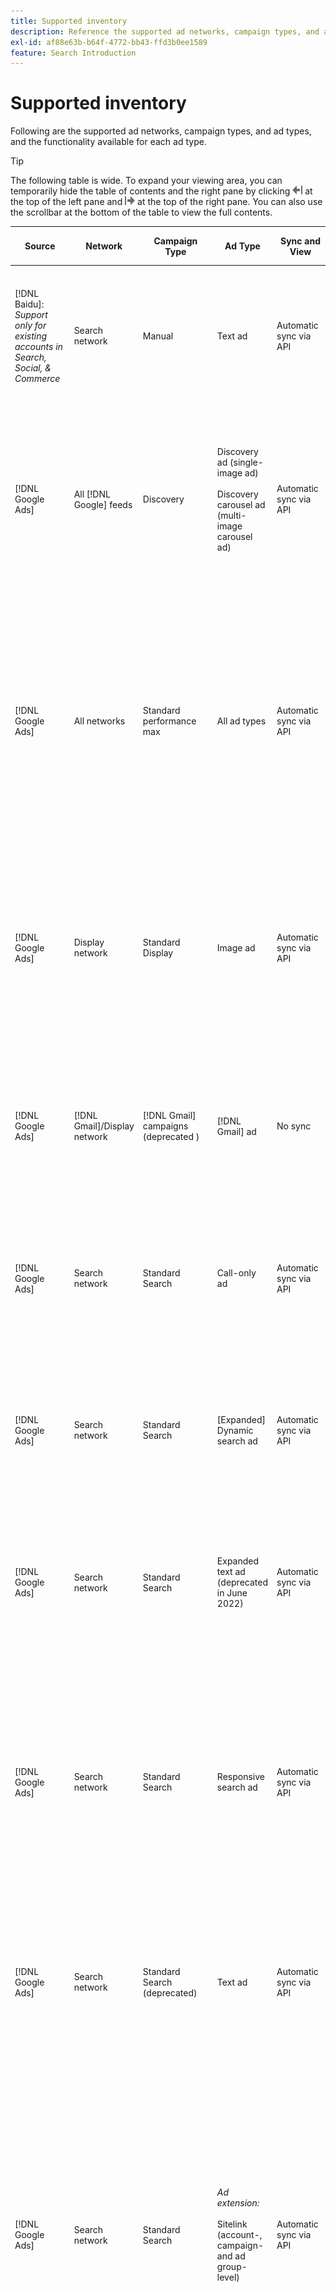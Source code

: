 ```yaml
---
title: Supported inventory
description: Reference the supported ad networks, campaign types, and ad types.
exl-id: af88e63b-b64f-4772-bb43-ffd3b0ee1589
feature: Search Introduction
---
```

# Supported inventory

Following are the supported ad networks, campaign types, and ad types, and the functionality available for each ad type.

>[!TIP]
>
>The following table is wide. To expand your viewing area, you can temporarily hide the table of contents and the right pane by clicking ![Hide left pane](/help/dsp/assets/hide-left-pane.png "Hide left pane") at the top of the left pane and ![Hide right pane](/help/dsp/assets/hide-right-pane.png "Hide right pane") at the top of the right pane. You can also use the scrollbar at the bottom of the table to view the full contents.

| Source | Network | Campaign Type | Ad Type | Sync and View | Create/Edit | Track[^1] | Optimize | Report[^2] | Adobe Analytics Support[^3] |
|----|----|----|----|----|----|----|----|----|----|
| [!DNL Baidu]: *Support only for existing accounts in Search, Social, & Commerce* | Search network | Manual | Text ad | Automatic sync via API | Create/edit using [campaign management views](/help/search-social-commerce/campaign-management/campaigns/campaign-management-options.md) and [bulksheets](/help/search-social-commerce/campaign-management/bulksheets/bulksheet-about.md) | Yes | Campaigns with Manual CPC bid strategy only | Ad-level data | [!DNL Analytics] data to Search, Social, & Commerce<br><br>Ad-level data from Search, Social, & Commerce to | [!DNL Analytics] |
| [!DNL Google Ads] | All [!DNL Google] feeds | Discovery | Discovery ad (single-image ad)<br><br>Discovery carousel ad (multi-image carousel ad) | Automatic sync via API | No create/edit options | Yes | In hybrid portfolios only<br><br>Bids and bid strategy targets are set at the campaign level, along with campaign budgets, as applicable for the optimization type. | Ad-level data | Ad-level data to Search, Social, & Commerce [using the upgraded AMO ID tracking code](/help/integrations/analytics/ids.md#amo-id-formats)[^4]<br><br>Ad-level data from Search, Social, & Commerce to | [!DNL Analytics] |
| [!DNL Google Ads] | All networks | Standard performance max | All ad types | Automatic sync via API | Create/edit campaign and upload ad assets within campaign settings in [!UICONTROL Campaigns] > [!UICONTROL Campaigns]<br><br>Only required settings are available. For optional settings and listing groups, log in to the [!DNL [!DNL Google Ads] Ads] editor. | Yes | In hybrid portfolios only<br><br>Bid strategy targets are set at the campaign level, along with campaign budgets. | Campaign-level data<br><br>Data for listing groups isn't available, and the ad network doesn't provide ad-level data. | [!DNL Analytics] data to Search, Social, & Commerce<br><br>Campaign-level data from Search, Social, & Commerce to Analytics. Requires the upgraded [AMO ID tracking code](/help/integrations/analytics/ids.md#amo-id-formats). |
| [!DNL Google Ads] | Display network | Standard Display | Image ad | Automatic sync via API | Edit URL and status only using [bulksheets](/help/search-social-commerce/campaign-management/bulksheets/bulksheet-about.md) | Yes, when you manually add click tracking tags to tracking templates within the ad network | &mdash; | Ad-level data, but no view-through data | [!DNL Analytics] data to Search, Social, & Commerce<br><br>Ad-level data from Search, Social, & Commerce to Analytics, but no view-through data |
| [!DNL Google Ads] | [!DNL Gmail]/Display network | [!DNL Gmail] campaigns (deprecated ) | [!DNL Gmail] ad | No sync | No create/edit options | &mdash; | &mdash; | Legacy campaign-level data only | Legacy Analytics data to Search, Social, & Commerce<br><br>Legacy campaign-level data from Search, Social, & Commerce to | [!DNL Analytics] |
| [!DNL Google Ads] | Search network | Standard Search | Call-only ad | Automatic sync via API | Create/edit using [campaign management views](/help/search-social-commerce/campaign-management/campaigns/campaign-management-options.md) | Yes, using the account-level landing page suffix and tracking template or by manually adding them at the ad level within [!DNL [!DNL Google Ads] Ads] Manager | &mdash; | Ad group-level impressions and clicks from the ad network only; no revenue | &mdash; |
| [!DNL Google Ads] | Search network | Standard Search | \[Expanded\] Dynamic search ad | Automatic sync via API | Create/edit using [campaign management views](/help/search-social-commerce/campaign-management/campaigns/campaign-management-options.md) and [bulksheets](/help/search-social-commerce/campaign-management/bulksheets/bulksheet-about.md) | Yes | Yes<br><br>For ad groups when the campaign specifies a website domain; otherwise, for dynamic search targets. | Campaign- and ad group-level data<br><br>The ad network doesn't provide ad-level data. | [!DNL Analytics] data to Search, Social, & Commerce<br><br>Campaign- and ad group-level data from Search, Social, & Commerce to | [!DNL Analytics] |
| [!DNL Google Ads] | Search network | Standard Search | Expanded text ad (deprecated in June 2022) | Automatic sync via API | Deletion only using [campaign management views](/help/search-social-commerce/campaign-management/campaigns/campaign-management-options.md), [bulksheets](/help/search-social-commerce/campaign-management/bulksheets/bulksheet-about.md), and [inventory management feeds](/help/search-social-commerce/campaign-management/inventory-feeds/inventory-feeds-about.md) | Yes | &mdash; | Ad-level data | [!DNL Analytics] data to Search, Social, & Commerce<br><br>Ad-level data from Search, Social, & Commerce to | [!DNL Analytics] |
| [!DNL Google Ads] | Search network | Standard Search | Responsive search ad | Automatic sync via API | Create/edit using [campaign management views](/help/search-social-commerce/campaign-management/campaigns/campaign-management-options.md), [bulksheets](/help/search-social-commerce/campaign-management/bulksheets/bulksheet-about.md), and [inventory management feeds](/help/search-social-commerce/campaign-management/inventory-feeds/inventory-feeds-about.md) | Yes | Yes | Ad-level data for all available ad elements<br><br><b>Note:</b> [!DNL [!DNL Google Ads] Ads] doesn't provide data outside of its native editors about the text combinations that were displayed as ads. For more information about reporting for each text combination, see the [[!DNL [!DNL Google Ads] Ads] documentation](https://support.google.com/google-ads/answer/7684791). | [!DNL Analytics] data to Search, Social, & Commerce<br><br>Ad-level data from Search, Social, & Commerce to | [!DNL Analytics] |
| [!DNL Google Ads] | Search network | Standard Search (deprecated) | Text ad | Automatic sync via API | Status changes to existing ads only using [bulksheets](/help/search-social-commerce/campaign-management/bulksheets/bulksheet-about.md) | Yes | Yes | Ad-level data | [!DNL Analytics] data to Search, Social, & Commerce<br><br>Ad-level data from Search, Social, & Commerce to | [!DNL Analytics] |
| [!DNL Google Ads] | Search network | Standard Search | <i>Ad extension:</i><br><br>Sitelink (account-, campaign-and ad group-level) | Automatic sync via API | Create/edit using [campaign management views](/help/search-social-commerce/campaign-management/campaigns/campaign-management-options.md) and [bulksheets](/help/search-social-commerce/campaign-management/bulksheets/bulksheet-about.md) | &mdash;<br><br>Sitelinks have a &quot;Tracking Template&quot; field, but Search, Social, & Commerce maps clicks and resulting conversions to the associated keyword, not to the individual sitelink. | &mdash; Search, Social, & Commerce doesn't optimize to the sitelink. Instead, it optimizes to the keyword associated with the ad in which the sitelink is included. | &mdash;<br><br>Data for the associated keyword is available. In [!DNL Google Ads], you can see sitelink-level performance data on the [!DNL Campaigns] tab &gt; [!DNL Ad Extensions] tab.<br><br>To see which individual conversions resulted from a click on a sitelink, generate a [Transaction Report](/help/search-social-commerce/reports/management/basic-advanced/transaction-report.md). The [!UICONTROL Link Type] column value for a sitelink is <code>sl:&lt;Sitelink text&gt;</code>, such as sl:See Current Offers. | Data for the associated keyword only from Search, Social, & Commerce to | [!DNL Analytics] |
| [!DNL Google Ads] | Search network | Standard Search | <i>Other ad extensions:</i><br><br>Callout extension<br><br>Location extension<br><br>Phone extension | Automatic sync via API | Manage callout and phone extensions using [campaign management views](/help/search-social-commerce/campaign-management/campaigns/campaign-management-options.md).<br><br>Location extensions aren't available; your existing location extension associations are synced but can only be deleted. | &mdash;<br><br>Sitelinks have a &quot;Tracking Template&quot; field, but Search, Social, & Commerce maps clicks and resulting conversions to the associated keyword, not to the individual sitelink.<br><br>The other types of ad extensions have no URL to track, and Search, Social, & Commerce can't map conversion data to them. | &mdash; | &mdash;<br><br>[!DNL Google Ads] maps the clicks on an ad extension to the keyword associated with the ad in which the extension is included.<br><br>No cost or click data at the extension level is available in Search, Social, & Commerce. In [!DNL Google Ads], you can see cost and click data at the extension level on the [!DNL Campaigns] tab &gt; [!DNL Ad Extensions] tab.<br><br>To see which individual conversions resulted from a click on a Sitelink, generate a [Transaction Report](/help/search-social-commerce/reports/management/basic-advanced/transaction-report.md). The [!UICONTROL Link Type] column for a sitelink is <code>sl:&lt;Sitelink text&gt;</code>, such as sl:See Current Offers. | Data for the associated keyword only from Search, Social, & Commerce to | [!DNL Analytics] |
| [!DNL Google Ads] | Shopping network | Standard shopping | Product shopping ad (Creative type &quot;Product&quot;) | Automatic sync via API | The ad copy is generated automatically for product groups in the ad group. Edit ad status only using [bulksheets](/help/search-social-commerce/campaign-management/bulksheets/bulksheet-about.md) and [inventory management feeds](/help/search-social-commerce/campaign-management/inventory-feeds/inventory-feeds-about.md)<br><br>You can create the parent campaigns, ad groups, and product groups, and edit their status only, using [campaign management views](/help/search-social-commerce/campaign-management/campaigns/campaign-management-options.md), [bulksheets](/help/search-social-commerce/campaign-management/bulksheets/bulksheet-about.md) and [inventory management feeds](/help/search-social-commerce/campaign-management/inventory-feeds/inventory-feeds-about.md). | Yes, when you manually add click tracking tags to tracking templates within the ad network | Yes | Campaign-, ad group-, and product group-level data [!DNL Google Ads] doesn't provide ad-level performance data for shopping campaigns. | [!DNL Analytics] data to Search, Social, & Commerce<br><br>Campaign-, ad group-, and product group-level data from Search, Social, & Commerce to | [!DNL Analytics] |
| [!DNL Google Ads] | [!DNL YouTube] | Video | Video ad | Sync via API requires [opt in](/help/search-social-commerce/tools/sync-inventory.md)<br><br>Basic ad details only, without thumbnails | No create/edit options  | Yes, when you manually add click tracking tags to tracking templates within the ad network | Campaigns with the [!UICONTROL Maximize Conversions] bid strategy in hybrid portfolios only<br><br>The hybrid portfolio must include only [!DNL YouTube] campaigns. | Campaign- and ad group-level data<br><br>The ad network doesn't provide ad-level data. | [!DNL Analytics] data to Search, Social, & Commerce<br><br>Campaign- and ad group-level data from Search, Social, & Commerce to | [!DNL Analytics] |
| [!DNL Microsoft Advertising] | All networks | Standard performance max | All ad types | Automatic sync via API | Create/edit campaigns in [!UICONTROL Campaigns] > [!UICONTROL Campaigns]. | Yes | In hybrid portfolios only<br><br>Bid strategy targets are set at the campaign level, along with campaign budgets. | Asset group-level data<br><br>The ad network doesn't provide ad-level data. | [!DNL Analytics] data to Search, Social, & Commerce<br><br>Asset group-level data from Search, Social, & Commerce to | [!DNL Analytics] |
| [!DNL Microsoft Advertising] | Audience network | Audience Campaign types:<br><br>&quot;[!UICONTROL Audience (image)]&quot; and &quot;[!UICONTROL Audience] (feed)&quot;) | Responsive ad<br><br>Includes image-based ads and product feed-based ads for the audience network only | Automatic sync via API | Create/edit using [campaign management views](/help/search-social-commerce/campaign-management/campaigns/campaign-management-options.md) and [bulksheets](/help/search-social-commerce/campaign-management/bulksheets/bulksheet-about.md) | Yes | Enhanced CPC (eCPC) campaigns; campaigns with the [!UICONTROL Maximize Conversions] bid strategy in hybrid portfolios | Ad-level data | [!DNL Analytics] data to Search, Social, & Commerce<br><br>Ad-level data from Search, Social, & Commerce to | [!DNL Analytics] |
| [!DNL Microsoft Advertising] | Audience network | [!UICONTROL Audience Video] | Responsive ad | Automatic sync via API | Create parent campaigns and ad groups using [campaign management views](/help/search-social-commerce/campaign-management/campaigns/campaign-management-options.md). | Yes | Yes for enhanced CPC (eCPC) campaigns<br><br>Not available for CPM campaigns | Ad-level data | [!DNL Analytics] data to Search, Social, & Commerce<br><br>Ad-level data from Search, Social, & Commerce to | [!DNL Analytics] |
| [!DNL Microsoft Advertising] | Audience network | [!UICONTROL Audience CTV Video] | Responsive ad | Automatic sync via API | Create parent campaigns and ad groups using [campaign management views](/help/search-social-commerce/campaign-management/campaigns/campaign-management-options.md). | Yes | Yes for enhanced CPC (eCPC) campaigns<br><br>Not available for CPM campaigns | Ad-level data | [!DNL Analytics] data to Search, Social, & Commerce<br><br>Ad-level data from Search, Social, & Commerce to | [!DNL Analytics] |
| [!DNL Microsoft Advertising] | Audience network | Search | Expanded text ad with &quot;[!DNL Prefer Audience Ad Format]&quot; selected | Automatic sync via API | Create/edit using [campaign management views](/help/search-social-commerce/campaign-management/campaigns/campaign-management-options.md)<br><br>No support for image ad extensions | Yes | Yes | Ad-level data | [!DNL Analytics] data to Search, Social, & Commerce<br><br>Ad-level data from Search, Social, & Commerce to | [!DNL Analytics] |
| [!DNL Microsoft Advertising] | Audience and search networks | Shopping campaigns for brands:<br><br>Brand shopping: uses the bid strategy [!UICONTROL Manual CPC]<br><br>Brand promotions: uses the bid strategy [!UICONTROL Cost per Sale] | Product ad | Automatic sync via API | Create the parent campaign, ad group, and product groups using [campaign management views](/help/search-social-commerce/campaign-management/campaigns/campaign-management-options.md). | Yes | No | Product group-level data | [!DNL Analytics] data to Search, Social, & Commerce<br><br>Product group-level data from Search, Social, & Commerce to | [!DNL Analytics] |
| [!DNL Microsoft Advertising] | [!DNL Microsoft Store] | Store Ad | Product ad | Automatic sync via API | Create the parent campaign, ad group, and product groups using [campaign management views](/help/search-social-commerce/campaign-management/campaigns/campaign-management-options.md). | Yes | Yes for [!UICONTROL Manual CPC] campaigns. <br><br>Not available for [!UICONTROL Manual CPA] campaigns. | Product group-level data | [!DNL Analytics] data to Search, Social, & Commerce<br><br>Product group-level data from Search, Social, & Commerce to | [!DNL Analytics] |
| [!DNL Microsoft Advertising] | Search network | Search | \[Expanded\] Dynamic search ad | Automatic sync via API | Create/edit using [campaign management views](/help/search-social-commerce/campaign-management/campaigns/campaign-management-options.md) and [bulksheets](/help/search-social-commerce/campaign-management/bulksheets/bulksheet-about.md) | Yes | Yes | Ad-level data | [!DNL Analytics] data to Search, Social, & Commerce<br><br>Ad-level data from Search, Social, & Commerce to | [!DNL Analytics] |
| [!DNL Microsoft Advertising] | Search network | Search | Expanded text ad (deprecated in February 2023) | Automatic sync via API | Edit status for existing ads only using [campaign management views](/help/search-social-commerce/campaign-management/campaigns/campaign-management-options.md), [bulksheets](/help/search-social-commerce/campaign-management/bulksheets/bulksheet-about.md), and [inventory management feeds](/help/search-social-commerce/campaign-management/inventory-feeds/inventory-feeds-about.md) | Yes | Yes | Ad-level data | [!DNL Analytics] data to Search, Social, & Commerce<br><br>Ad-level data from Search, Social, & Commerce to | [!DNL Analytics] |
| [!DNL Microsoft Advertising] | Search network | Search | Multimedia ad | Automatic sync via API | Create/edit using [campaign management views](/help/search-social-commerce/campaign-management/campaigns/campaign-management-options.md). Edit support also for status and URLs only in [bulksheets](/help/search-social-commerce/campaign-management/bulksheets/bulksheet-about.md) | Yes | Yes | Ad-level data | [!DNL Analytics] data to Search, Social, & Commerce<br><br>Ad-level data from Search, Social, & Commerce to | [!DNL Analytics] |
| [!DNL Microsoft Advertising] | Search network | Search | Responsive search ad | Automatic sync via API | Create/edit using [campaign management views](/help/search-social-commerce/campaign-management/campaigns/campaign-management-options.md), [bulksheets](/help/search-social-commerce/campaign-management/bulksheets/bulksheet-about.md), and [inventory management feeds](/help/search-social-commerce/campaign-management/inventory-feeds/inventory-feeds-about.md) | Yes | Yes | Ad-level data | [!DNL Analytics] data to Search, Social, & Commerce<br><br>Ad-level data from Search, Social, & Commerce to | [!DNL Analytics] |
| [!DNL Microsoft Advertising] | Search network | Search | Standard text ad (deprecated in 2017) | Automatic sync via API | Edit only using [campaign management views](/help/search-social-commerce/campaign-management/campaigns/campaign-management-options.md) and [bulksheets](/help/search-social-commerce/campaign-management/bulksheets/bulksheet-about.md) | Yes | Yes | Ad-level data | [!DNL Analytics] data to Search, Social, & Commerce<br><br>Ad-level data from Search, Social, & Commerce to | [!DNL Analytics] |
| [!DNL Microsoft Advertising] | Search network | Standard Search | <i>Ad extension:</i><br><br>Sitelink (campaign-level) | Automatic sync via API | Create/edit using [campaign management views](/help/search-social-commerce/campaign-management/campaigns/campaign-management-options.md) and [bulksheets](/help/search-social-commerce/campaign-management/bulksheets/bulksheet-about.md) | &mdash;<br><br>Campaign-level sitelinks have a &quot;[!UICONTROL Tracking Template]&quot; field, but Search, Social, & Commerce maps clicks and resulting conversions to the associated keyword, not to the individual sitelink. | &mdash;<br><br>Search, Social, & Commerce doesn't optimize to the sitelink. Instead, it optimizes to the keyword associated with the ad in which the sitelink is included. | &mdash;<br><br>Data for the associated keyword is available. For sitelink-level performance data, use [!DNL Microsoft Advertising] ad editor.<br><br>To see which individual conversions resulted from a click on a sitelink, generate a [Transaction Report](/help/search-social-commerce/reports/management/basic-advanced/transaction-report.md). The [!UICONTROL Link Type] column for a sitelink is <code>sl:&lt;Sitelink text&gt;</code>, such as sl:See Current Offers. | Data for the associated keyword only from Search, Social, & Commerce to | [!DNL Analytics] |
| [!DNL Microsoft Advertising] | Shopping network | Standard Shopping | Product ad | Automatic sync via API | Create/edit promotion lines only using [campaign management views](/help/search-social-commerce/campaign-management/campaigns/campaign-management-options.md) and [bulksheets](/help/search-social-commerce/campaign-management/bulksheets/bulksheet-about.md); ads are generated automatically. You can create the parent campaign, ad group, and product groups using [campaign management views](/help/search-social-commerce/campaign-management/campaigns/campaign-management-options.md), [bulksheets](/help/search-social-commerce/campaign-management/bulksheets/bulksheet-about.md), and [inventory management feeds](/help/search-social-commerce/campaign-management/inventory-feeds/inventory-feeds-about.md). | Yes, when you manually add click tracking tags to tracking templates within the ad network | Yes | Ad-level data<br><br>To see which individual conversions resulted from a click on a shopping ad, generate a [Transaction Report](/help/search-social-commerce/reports/management/basic-advanced/transaction-report.md); the [!UICONTROL Link Type] column for a product listing is `pla:&lt;product ID&gt;`, such as pla:8525822. | [!DNL Analytics] data to Search, Social, & Commerce<br><br>Ad-level data from Search, Social, & Commerce to | [!DNL Analytics] |
| [!DNL Microsoft Advertising] | Shopping network: Smart shopping | Smart Shopping (Beta feature in Search, Social, & Commerce) | Product ad | Automatic sync via API by default, but can be [opted out](/help/search-social-commerce/tools/sync-inventory.md) | No create/edit options | Yes, when you manually add click tracking tags to tracking templates within the ad network | Search campaigns with the [!UICONTROL Maximize Conversion Value] and [!UICONTROL tROAS] bid strategies in hybrid portfolios only<br><br>The objective must include only [!DNL Adobe] metrics, and you must enable uploading of Search, Social, & Commerce objectives to [!DNL Microsoft Advertising]. | Ad-level data<br><br>To see which individual conversions resulted from a click on a shopping ad, generate a [Transaction Report](/help/search-social-commerce/reports/management/basic-advanced/transaction-report.md); the [!UICONTROL Link Type] column for a product listing is `pla:&lt;product ID&gt;`, such as pla:8525822. | [!DNL Analytics] data to Search, Social, & Commerce<br><br>Ad-level data from Search, Social, & Commerce to | [!DNL Analytics] |
| [!DNL Naver] | Search network | Website | Text ad | &mdash;<br><br>No sync, but you can manually replicate the account structure and upload daily traffic metrics for reporting and conversion attribution<br><br>See &quot;[Implement [!DNL Naver] tracking-only accounts](/help/search-social-commerce/campaign-management/naver-tracking-only-account-implement.md).&quot; | No create/edit options<br><br>You can manually replicate/edit the account structure using [bulksheet templates](/help/search-social-commerce/campaign-management/bulksheets/bulksheet-about.md). | Yes, when you add click tracking tags to the keyword settings within the ad network | &mdash;<br><br>No bidding | Ad-level data | [!DNL Analytics] data to Search, Social, & Commerce, but not vice versa |
| [!DNL Pinterest] (Sync support ended in 2022) | Search network | Traffic campaigns with search placements only and ad groups with keyword targeting | Promoted pin | No sync<br><br>Legacy account information through 21 July 2022 is available as-read-only. | No create/edit options | &mdash; | &mdash; | Legacy ad-level impressions and clicks from Pinterest only, but no revenue, that was synced through 21 July 2022. | [!DNL Analytics] data to Search, Social, & Commerce, but not vice versa |
| [!DNL Yahoo! Display Network] | Display network | Display | Banner ad, Responsive image ad | Automatic sync via API, but read-only | No create/edit options | Yes, when you manually add click tracking tags to tracking templates within the ad network | Campaigns with [!UICONTROL Manual CPC] bid strategy only<br><br>The same bid is applied to all ads in an ad group. | Ad-level data | [!DNL Analytics] data to Search, Social, & Commerce<br><br>Ad-level data from Search, Social, & Commerce to | [!DNL Analytics] |
| [!DNL Yahoo! Display Network] | Search network | Search | Text ad (long and short) | Automatic sync via API | No create/edit options | Yes, when you manually add click tracking tags to tracking templates within the ad network | Campaigns with Manual CPC bid strategy only<br><br>The same bid is applied to all ads in an ad group. | Ad-level data | [!DNL Analytics] data to Search, Social, & Commerce<br><br>Ad-level data from Search, Social, & Commerce to | [!DNL Analytics] |
| [!DNL Yahoo! Japan Ads] | Search network | Sponsored search | Extended text ad<br><br>(Legacy ads only; deprecated in September 2022 in lieu of responsive search) | Automatic sync via API | Delete only using [campaign management views](/help/search-social-commerce/campaign-management/campaigns/campaign-management-options.md), [bulksheets](/help/search-social-commerce/campaign-management/bulksheets/bulksheet-about.md), and [inventory management feeds](/help/search-social-commerce/campaign-management/inventory-feeds/inventory-feeds-about.md) | Yes | Campaigns with [!UICONTROL Manual CPC] bid strategy only | Ad-level data | [!DNL Analytics] data to Search, Social, & Commerce<br><br>Ad-level data from Search, Social, & Commerce to | [!DNL Analytics] |
| [!DNL Yahoo! Japan Ads] | Search network | Sponsored search | Responsive search ad | Automatic sync via API | No create/edit options | Yes, when you manually add click tracking tags within the ad network | Campaigns with [!UICONTROL Manual CPC] bid strategy only | Ad-level data | [!DNL Analytics] data to Search, Social, & Commerce<br><br>Ad-level data from Search, Social, & Commerce to | [!DNL Analytics] |
| [!DNL Yahoo! Japan Ads] | Search network | Sponsored search | Standard text ad (deprecated in 2017) | Automatic sync via API | Delete only using [bulksheets](/help/search-social-commerce/campaign-management/bulksheets/bulksheet-about.md) | Yes | Campaigns with [!UICONTROL Manual CPC] bid strategy only | Ad-level data | [!DNL Analytics] data to Search, Social, & Commerce<br><br>Ad-level data from Search, Social, & Commerce to | [!DNL Analytics] |
| [!DNL Yahoo Native] (Sync support ended in 2022) | Native network | Native | Text ad | No sync<br><br>Legacy account information through 10 March 2022 is available as read-only. | No create/edit options | &mdash; | &mdash; | &mdash;<br><br>Legacy ad-level data that was synced through 10 March 2022. | [!DNL Analytics] data to Search, Social, & Commerce, but not vice versa |
| [!DNL Yandex] | Search network | Search | Text ad | Automatic sync via API | Create/edit using [campaign management views](/help/search-social-commerce/campaign-management/campaigns/campaign-management-options.md), [bulksheets](/help/search-social-commerce/campaign-management/bulksheets/bulksheet-about.md), and [inventory management feeds](/help/search-social-commerce/campaign-management/inventory-feeds/inventory-feeds-about.md) | Yes | Campaigns with CPC bid strategy only | Ad-level data | [!DNL Analytics] data to Search, Social, & Commerce<br><br>Ad-level data from Search, Social, & Commerce to | [!DNL Analytics] |
| [!DNL Yandex] | Display network | Display/Content | Text ad | Automatic sync via API | Create/edit using [campaign management views](/help/search-social-commerce/campaign-management/campaigns/campaign-management-options.md), [bulksheets](/help/search-social-commerce/campaign-management/bulksheets/bulksheet-about.md), and [inventory management feeds](/help/search-social-commerce/campaign-management/inventory-feeds/inventory-feeds-about.md) | Yes | Campaigns with CPC bid strategy only | Ad-level data | [!DNL Analytics] data to Search, Social, & Commerce<br><br>Ad-level data from Search, Social, & Commerce to | [!DNL Analytics] |

[^1]: For most ad networks and campaign types, when you enable the "[!UICONTROL EF Redirect]" and "[!UICONTROL Auto Upload]" tracking settings for an active campaign (either set at the campaign level or inherited from the account settings), Search, Social, & Commerce automatically creates and uploads tracking URLs for the ad group components to the ad network each time it synchronizes with it. Otherwise, you need to generate tracking URLs and add them to the account, campaign, or campaign component settings. See "[When and how to generate click-tracking URLs by ad network and object](/help/search-social-commerce/tracking/click-tracking-ways-to-generate.md)."

[^2]: See "Eligible portfolio types by campaign bid strategy" in the Optimization Guide, which is available from within Search, Social, & Commerce.

[^3]: Requires an integration with Adobe Analytics. See "[Overview of Analytics for Adobe Advertising](https://experienceleague.adobe.com/docs/advertising/integrations/analytics/overview.html)."

[^4]: [!DNL Analytics] data is sent to Search, Social, & Commerce using the upgraded AMO ID tracking parameter (beginning with `s_kwcid`), regardless of the AMO ID format you normally use for the account. If you normally use the older version of the AMO ID, then we recommend upgrading to the new AMO ID format for the best experience. However, even if your click/cost data and revenue data are tracked using different AMO IDs, both sets of data are fully classified and aggregated under the same campaign and account.
